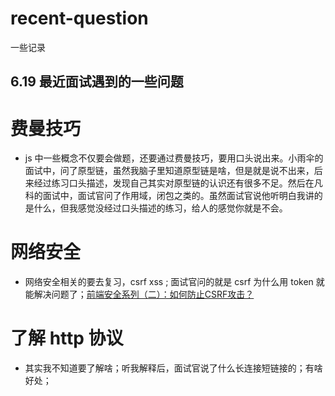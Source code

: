 # recent-question
一些记录

## 6.19 最近面试遇到的一些问题

# 费曼技巧
- js 中一些概念不仅要会做题，还要通过费曼技巧，要用口头说出来。小雨伞的面试中，问了原型链，虽然我脑子里知道原型链是啥，但是就是说不出来，后来经过练习口头描述，发现自己其实对原型链的认识还有很多不足。然后在凡科的面试中，面试官问了作用域，闭包之类的。虽然面试官说他听明白我讲的是什么，但我感觉没经过口头描述的练习，给人的感觉你就是不会。

# 网络安全
- 网络安全相关的要去复习，csrf xss ; 面试官问的就是 csrf 为什么用 token 就能解决问题了；[前端安全系列（二）：如何防止CSRF攻击？](https://tech.meituan.com/2018/10/11/fe-security-csrf.html)


# 了解 http 协议
- 其实我不知道要了解啥；听我解释后，面试官说了什么长连接短链接的；有啥好处；

